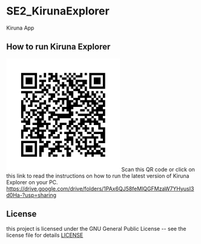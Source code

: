 # SE2_KirunaExplorer
Kiruna App

## How to run Kiruna Explorer

![qr code](https://github.com/alezemelo/SE2_KirunaExplorer/blob/main/frame.png?raw=true)
Scan this QR code or click on this link to read the instructions on how to run the latest version of Kiruna Explorer on your PC.
https://drive.google.com/drive/folders/1PAx6QJ58feMlQGFMzaW7YHyusI3d0Ha-?usp=sharing


## License

this project is licensed under the GNU General Public License -- see the license file for details [LICENSE](LICENSE.txt)



